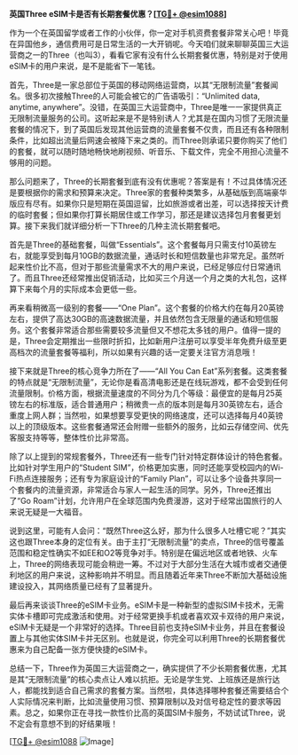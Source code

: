 **英国Three eSIM卡是否有长期套餐优惠？[[TG💪+ @esim1088](https://t.me/s/esim1088)]**

作为一个在英国留学或者工作的小伙伴，你一定对手机资费套餐非常关心吧！毕竟在异国他乡，通信费用可是日常生活的一大开销呢。今天咱们就来聊聊英国三大运营商之一的Three（也叫3），看看它家有没有什么长期套餐优惠，特别是对于使用eSIM卡的用户来说，是不是能省下一笔钱。

首先，Three是一家总部位于英国的移动网络运营商，以其“无限制流量”套餐闻名。很多初次接触Three的人可能会被它的广告语吸引：“Unlimited data, anytime, anywhere”。没错，在英国三大运营商中，Three是唯一一家提供真正无限制流量服务的公司。这听起来是不是特别诱人？尤其是在国内习惯了无限流量套餐的情况下，到了英国后发现其他运营商的流量套餐不仅贵，而且还有各种限制条件，比如超出流量后网速会被降下来之类的。而Three则承诺只要你购买了他们的套餐，就可以随时随地畅快地刷视频、听音乐、下载文件，完全不用担心流量不够用的问题。

那么问题来了，Three的长期套餐到底有没有优惠呢？答案是有！不过具体情况还是要根据你的需求和预算来决定。Three家的套餐种类繁多，从基础版到高端豪华版应有尽有。如果你只是短期在英国逗留，比如旅游或者出差，可以选择按天计费的临时套餐；但如果你打算长期居住或工作学习，那还是建议选择包月套餐更划算。接下来我们就详细分析一下Three的几种主流长期套餐吧。

首先是Three的基础套餐，叫做“Essentials”。这个套餐每月只需支付10英镑左右，就能享受到每月10GB的数据流量，通话时长和短信数量也非常充足。虽然听起来性价比不高，但对于那些流量需求不大的用户来说，已经足够应付日常通讯了。而且Three还经常推出促销活动，比如买三个月送一个月之类的大礼包，这样算下来每个月的实际成本会更低一些。

再来看稍微高一级别的套餐——“One Plan”。这个套餐的价格大约在每月20英镑左右，提供了高达30GB的高速数据流量，并且依然包含无限量的通话和短信服务。这个套餐非常适合那些需要较多流量但又不想花太多钱的用户。值得一提的是，Three会定期推出一些限时折扣，比如新用户注册可以享受半年免费升级至更高档次的流量套餐等福利，所以如果有兴趣的话一定要关注官方消息哦！

接下来就是Three的核心竞争力所在了——“All You Can Eat”系列套餐。这类套餐的特点就是“无限制流量”，无论你是看高清电影还是在线玩游戏，都不会受到任何流量限制。价格方面，根据流量速度的不同分为几个等级：最便宜的是每月25英镑左右的标准版，适合普通用户；稍微贵一点的版本则是每月30英镑左右，适合重度上网人群；当然啦，如果想要享受更快的网络速度，还可以选择每月40英镑以上的顶级版本。这些套餐通常还会附赠一些额外的服务，比如云存储空间、优先客服支持等等，整体性价比非常高。

除了以上提到的常规套餐外，Three还有一些专门针对特定群体设计的特色套餐。比如针对学生用户的“Student SIM”，价格更加实惠，同时还能享受校园内的Wi-Fi热点连接服务；还有专为家庭设计的“Family Plan”，可以让多个设备共享同一个套餐内的流量资源，非常适合与家人一起生活的同学。另外，Three还推出了“Go Roam”计划，允许用户在全球范围内免费漫游，这对于经常出国旅行的人来说无疑是一大福音。

说到这里，可能有人会问：“既然Three这么好，那为什么很多人吐槽它呢？”其实这也跟Three本身的定位有关。由于主打“无限制流量”的卖点，Three的信号覆盖范围和稳定性确实不如EE和O2等竞争对手。特别是在偏远地区或者地铁、火车上，Three的网络表现可能会稍逊一筹。不过对于大部分生活在大城市或者交通便利地区的用户来说，这种影响并不明显。而且随着近年来Three不断加大基础设施建设投入，其网络质量已经有了显著提升。

最后再来谈谈Three的eSIM卡业务。eSIM卡是一种新型的虚拟SIM卡技术，无需实体卡槽即可完成激活和使用。对于经常更换手机或者喜欢双卡双待的用户来说，eSIM卡无疑是一个非常好的选择。Three目前也支持eSIM卡业务，并且在套餐设置上与其他实体SIM卡并无区别。也就是说，你完全可以利用Three的长期套餐优惠来为自己配备一张方便快捷的eSIM卡。

总结一下，Three作为英国三大运营商之一，确实提供了不少长期套餐优惠，尤其是其“无限制流量”的核心卖点让人难以抗拒。无论是学生党、上班族还是旅行达人，都能找到适合自己需求的套餐方案。当然啦，具体选择哪种套餐还需要结合个人实际情况来判断，比如流量使用习惯、预算限制以及对信号稳定性的要求等因素。总之，如果你正在寻找一款性价比高的英国SIM卡服务，不妨试试Three，说不定会有意想不到的好结果哦！

[[TG💪+ @esim1088](https://t.me/s/esim1088) ![Image](https://i.postimg.cc/4NQfJmqS/Snipaste-2025-05-13-00-14-12.png)]
